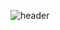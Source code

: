 ![header](https://capsule-render.vercel.app/api?type=waving&height=200&text=Waving!&fontAlign=80&fontAlignY=40&color=gradient)
